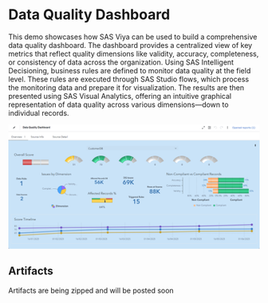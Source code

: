 # Data Quality Dashboard
This demo showcases how SAS Viya can be used to build a comprehensive data quality dashboard. The dashboard provides a centralized view of key metrics that reflect quality dimensions like validity, accuracy, completeness, or consistency of data across the organization. Using SAS Intelligent Decisioning, business rules are defined to monitor data quality at the field level. These rules are executed through SAS Studio flows, which process the monitoring data and prepare it for visualization. The results are then presented using SAS Visual Analytics, offering an intuitive graphical representation of data quality across various dimensions—down to individual records.

![](./images/dq-dashboard.png)

## Artifacts
Artifacts are being zipped and will be posted soon
<!-- This text is hidden  ### All necessary files are here:  [Global Technology Practice / Fingertips workshops / DQ-Dashboard · GitLab](https://gitlab.sas.com/gtp/fingertips/dq-dashboard) -->
